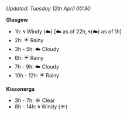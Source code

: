 *Updated: Tuesday 12th April 00:30*

**Glasgow**

* 1h: :cyclone: Windy (:cloud:) [:cloud: as of 22h, :cyclone:(:cloud:) as of 1h]
* 2h: :umbrella: Rainy
* 3h - 5h: :cloud: Cloudy
* 6h: :umbrella: Rainy
* 7h - 9h: :cloud: Cloudy
* 10h - 12h: :umbrella: Rainy

**Kissonerga**

* 3h - 7h: :sunny: Clear
* 8h - 14h: :cyclone: Windy (:sunny:)
